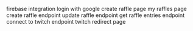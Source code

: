 firebase integration
login with google
create raffle page
my raffles page
create raffle endpoint
update raffle endpoint
get raffle entries endpoint
connect to twitch endpoint
twitch redirect page
